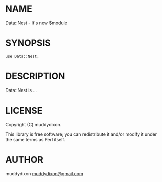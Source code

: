 # NAME

Data::Nest - It's new $module

# SYNOPSIS

    use Data::Nest;

# DESCRIPTION

Data::Nest is ...

# LICENSE

Copyright (C) muddydixon.

This library is free software; you can redistribute it and/or modify
it under the same terms as Perl itself.

# AUTHOR

muddydixon <muddydixon@gmail.com>
